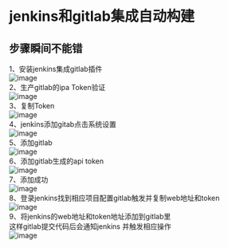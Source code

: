 jenkins和gitlab集成自动构建
======
步骤瞬间不能错
------------
1、安装jenkins集成gitlab插件  
![image](https://github.com/mykubernetes/linux-install/blob/master/image/jenkins54.png)  
2、生产gitlab的ipa Token验证  
![image](https://github.com/mykubernetes/linux-install/blob/master/image/jenkins50.png)  
3、复制Token  
![image](https://github.com/mykubernetes/linux-install/blob/master/image/jenkins51.png)  
4、jenkins添加gitab点击系统设置  
![image](https://github.com/mykubernetes/linux-install/blob/master/image/jenkins49.png)  
5、添加gitlab  
![image](https://github.com/mykubernetes/linux-install/blob/master/image/jenkins53.png)  
6、添加gitlab生成的api token  
![image](https://github.com/mykubernetes/linux-install/blob/master/image/jenkins52.png)  
7、添加成功  
![image](https://github.com/mykubernetes/linux-install/blob/master/image/jenkins55.png)  
8、登录jenkins找到相应项目配置gitlab触发并复制web地址和token  
![image](https://github.com/mykubernetes/linux-install/blob/master/image/jenkins56.png)  
9、将jenkins的web地址和token地址添加到gitlab里  
这样gitlab提交代码后会通知jenkins 并触发相应操作  
![image](https://github.com/mykubernetes/linux-install/blob/master/image/jenkins57.png)  

